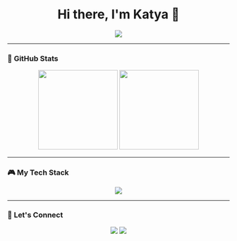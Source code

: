 <h1 align="center">Hi there, I'm Katya 👋</h1>

<p align="center">
  <img src="https://readme-typing-svg.herokuapp.com?color=facd60&lines=Unity+%7C+C%23+%7C+Game+Developer;Passionate+about+Game+Design;Always+learning+new+things!&center=true&width=500&height=50">
</p>

---

### 🌟 **GitHub Stats**
<div align="center"> 
  <img height="180em" src="https://github-readme-stats.vercel.app/api?username=katyazyubareva&show_icons=true&theme=tokyonight&hide_border=true&bg_color=1a1b27&title_color=7dcfff&icon_color=f7768e&text_color=c0caf5" /> 
  <img height="180em" src="https://streak-stats.demolab.com?user=KatyaZubareva&theme=tokyonight&hide_border=true&border_radius=8" /> 
</div>

---

### 🎮 **My Tech Stack**
<p align="center">
  <img src="https://skillicons.dev/icons?i=unity,cs,cpp,python,js,html,css,react,figma,git" />
</p>

---

### 🚀 **Let's Connect**
<p align="center">
  <a href="https://www.linkedin.com/in/katyazyubareva"><img src="https://img.shields.io/badge/-LinkedIn-0a66c2?style=for-the-badge&logo=linkedin&logoColor=white" /></a>
  <a href="https://github.com/KatyaZubareva"><img src="https://img.shields.io/badge/-GitHub-181717?style=for-the-badge&logo=github&logoColor=white" /></a>
</p>
